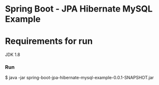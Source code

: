 # Spring Boot - JPA Hibernate MySQL Example #

# Requirements for run
JDK 1.8

### Run ###
$ java -jar spring-boot-jpa-hibernate-mysql-example-0.0.1-SNAPSHOT.jar
